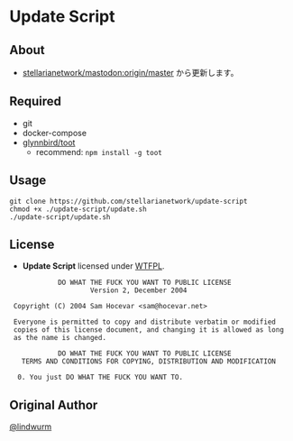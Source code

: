 Update Script
===

## About

- [stellarianetwork/mastodon:origin/master](https://github.com/stellarianetwork/mastodon) から更新します。

## Required

- git
- docker-compose
- [glynnbird/toot](https://github.com/glynnbird/toot)
    - recommend: `npm install -g toot`

## Usage

```shell
git clone https://github.com/stellarianetwork/update-script
chmod +x ./update-script/update.sh
./update-script/update.sh
```

## License

- **Update Script** licensed under [WTFPL](http://www.wtfpl.net/).

```
            DO WHAT THE FUCK YOU WANT TO PUBLIC LICENSE
                    Version 2, December 2004

 Copyright (C) 2004 Sam Hocevar <sam@hocevar.net>

 Everyone is permitted to copy and distribute verbatim or modified
 copies of this license document, and changing it is allowed as long
 as the name is changed.

            DO WHAT THE FUCK YOU WANT TO PUBLIC LICENSE
   TERMS AND CONDITIONS FOR COPYING, DISTRIBUTION AND MODIFICATION

  0. You just DO WHAT THE FUCK YOU WANT TO.
```

## Original Author

[@lindwurm](https://github.com/lindwurm)